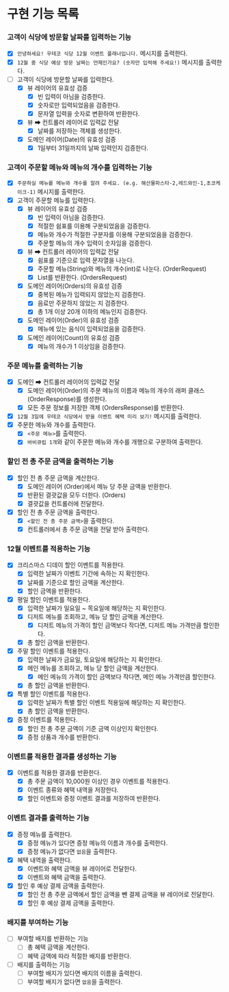 # 구현 기능 목록

### 고객이 식당에 방문할 날짜를 입력하는 기능

- [x] `안녕하세요! 우테코 식당 12월 이벤트 플래너입니다.` 메시지를 출력한다.
- [x] `12월 중 식당 예상 방문 날짜는 언제인가요? (숫자만 입력해 주세요!)` 메시지를 출력한다.
- [ ] 고객이 식당에 방문할 날짜를 입력한다.
    - [x] 뷰 레이어의 유효성 검증
        - [x] 빈 입력이 아님을 검증한다.
        - [x] 숫자로만 입력되었음을 검증한다.
        - [x] 문자열 입력을 숫자로 변환하여 반환한다.
    - [x] 뷰 ➡ 컨트롤러 레이어로 입력값 전달
        - [x] 날짜를 저장하는 객체를 생성한다.
    - [x] 도메인 레이어(Date)의 유효성 검증
        - [x] 1일부터 31일까지의 날짜 입력인지 검증한다.

### 고객이 주문할 메뉴와 메뉴의 개수를 입력하는 기능

- [x] `주문하실 메뉴를 메뉴와 개수를 알려 주세요. (e.g. 해산물파스타-2,레드와인-1,초코케이크-1)` 메시지를 출력한다.
- [x] 고객이 주문할 메뉴를 입력한다.
    - [x] 뷰 레이어의 유효성 검증
        - [x] 빈 입력이 아님을 검증한다.
        - [x] 적절한 쉼표를 이용해 구분되었음을 검증한다.
        - [x] 메뉴와 개수가 적절한 구분자를 이용해 구분되었음을 검증한다.
        - [x] 주문할 메뉴의 개수 입력이 숫자임을 검증한다.
    - [x] 뷰 ➡ 컨트롤러 레이어의 입력값 전달
        - [x] 쉼표를 기준으로 입력 문자열을 나눈다.
        - [x] 주문할 메뉴(String)와 메뉴의 개수(int)로 나눈다. (OrderRequest)
        - [x] List<OrderRequest>를 반환한다. (OrdersRequest)
    - [x] 도메인 레이어(Orders)의 유효성 검증
        - [x] 중복된 메뉴가 입력되지 않았는지 검증한다.
        - [x] 음료만 주문하지 않았는 지 검증한다.
        - [x] 총 1개 이상 20개 이하의 메뉴인지 검증한다.
    - [x] 도메인 레이어(Order)의 유효성 검증
        - [x] 메뉴에 있는 음식이 입력되었음을 검증한다.
    - [x] 도메인 레이어(Count)의 유효성 검증
        - [x] 메뉴의 개수가 1 이상임을 검증한다.

### 주문 메뉴를 출력하는 기능

- [x] 도메인 ➡ 컨트롤러 레이어의 입력값 전달
    - [x] 도메인 레이어(Order)의 주문 메뉴의 이름과 메뉴의 개수의 래퍼 클래스 (OrderResponse)를 생성한다.
    - [x] 모든 주문 정보를 저장한 객체 (OrdersResponse)를 반환한다.
- [x] `12월 3일에 우테코 식당에서 받을 이벤트 혜택 미리 보기!` 메시지를 출력한다.
- [x] 주문한 메뉴와 개수를 출력한다.
    - [x] `<주문 메뉴>`를 출력한다.
    - [x] `바비큐립 1개`와 같이 주문한 메뉴와 개수를 개행으로 구분하여 출력한다.

### 할인 전 총 주문 금액을 출력하는 기능

- [x] 할인 전 총 주문 금액을 계산한다.
    - [x] 도메인 레이어 (Order)에서 메뉴 당 주문 금액을 반환한다.
    - [x] 반환된 결괏값을 모두 더한다. (Orders)
    - [x] 결괏값을 컨트롤러에 전달한다.
- [x] 할인 전 총 주문 금액을 출력한다.
    - [x] `<할인 전 총 주문 금액>`을 출력한다.
    - [x] 컨트롤러에서 총 주문 금액을 전달 받아 출력한다.

### 12월 이벤트를 적용하는 기능

- [x] 크리스마스 디데이 할인 이벤트를 적용한다.
    - [x] 입력한 날짜가 이벤트 기간에 속하는 지 확인한다.
    - [x] 날짜를 기준으로 할인 금액을 계산한다.
    - [x] 할인 금액을 반환한다.
- [x] 평일 할인 이벤트를 적용한다.
    - [x] 입력한 날짜가 일요일 ~ 목요일에 해당하는 지 확인한다.
    - [x] 디저트 메뉴를 조회하고, 메뉴 당 할인 금액을 계산한다.
        - [x] 디저트 메뉴의 가격이 할인 금액보다 작다면, 디저트 메뉴 가격만큼 할인한다.
    - [x] 총 할인 금액을 반환한다.
- [x] 주말 할인 이벤트를 적용한다.
    - [x] 입력한 날짜가 금요일, 토요일에 해당하는 지 확인한다.
    - [x] 메인 메뉴를 조회하고, 메뉴 당 할인 금액을 계산한다.
        - [x] 메인 메뉴의 가격이 할인 금액보다 작다면, 메인 메뉴 가격만큼 할인한다.
    - [x] 총 할인 금액을 반환한다.
- [x] 특별 할인 이벤트를 적용한다.
    - [x] 입력한 날짜가 특별 할인 이벤트 적용일에 해당하는 지 확인한다.
    - [x] 총 할인 금액을 반환한다.
- [x] 증정 이벤트를 적용한다.
    - [x] 할인 전 총 주문 금액이 기준 금액 이상인지 확인한다.
    - [x] 증정 상품과 개수를 반환한다.

### 이벤트를 적용한 결과를 생성하는 기능

- [x] 이벤트를 적용한 결과를 반환한다.
    - [x] 총 주문 금액이 10,000원 이상인 경우 이벤트를 적용한다.
    - [x] 이벤트 종류와 혜택 내역을 저장한다.
    - [x] 할인 이벤트와 증정 이벤트 결과를 저장하여 반환한다.

### 이벤트 결과를 출력하는 기능

- [x] 증정 메뉴를 출력한다.
    - [x] 증정 메뉴가 있다면 증정 메뉴의 이름과 개수를 출력한다.
    - [x] 증정 메뉴가 없다면 `없음`을 출력한다.
- [x] 혜택 내역을 출력한다.
    - [x] 이벤트와 혜택 금액을 뷰 레이어로 전달한다.
    - [x] 이벤트와 혜택 금액을 출력한다.
- [x] 할인 후 예상 결제 금액을 출력한다.
    - [x] 할인 전 총 주문 금액에서 할인 금액을 뺀 결제 금액을 뷰 레이어로 전달한다.
    - [x] 할인 후 예상 결제 금액을 출력한다.

### 배지를 부여하는 기능

- [ ] 부여할 배지를 반환하는 기능
    - [ ] 총 혜택 금액을 계산한다.
    - [ ] 혜택 금액에 따라 적절한 배지를 반환한다.
- [ ] 배지를 출력하는 기능
    - [ ] 부여할 배지가 있다면 배지의 이름을 출력한다.
    - [ ] 부여할 배지가 없다면 `없음`을 출력한다.
